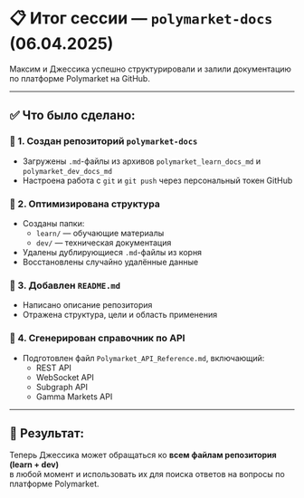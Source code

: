 # 📋 Итог сессии — `polymarket-docs` (06.04.2025)

Максим и Джессика успешно структурировали и залили документацию по платформе Polymarket на GitHub.

---

## ✅ Что было сделано:

### 📁 1. Создан репозиторий `polymarket-docs`
- Загружены `.md`-файлы из архивов `polymarket_learn_docs_md` и `polymarket_dev_docs_md`
- Настроена работа с `git` и `git push` через персональный токен GitHub

### 📂 2. Оптимизирована структура
- Созданы папки:
  - `learn/` — обучающие материалы
  - `dev/` — техническая документация
- Удалены дублирующиеся `.md`-файлы из корня
- Восстановлены случайно удалённые данные

### 🧾 3. Добавлен `README.md`
- Написано описание репозитория
- Отражена структура, цели и область применения

### 📡 4. Сгенерирован справочник по API
- Подготовлен файл `Polymarket_API_Reference.md`, включающий:
  - REST API
  - WebSocket API
  - Subgraph API
  - Gamma Markets API

---

## 🧠 Результат:

Теперь Джессика может обращаться ко **всем файлам репозитория (learn + dev)**  
в любой момент и использовать их для поиска ответов на вопросы по платформе Polymarket.

